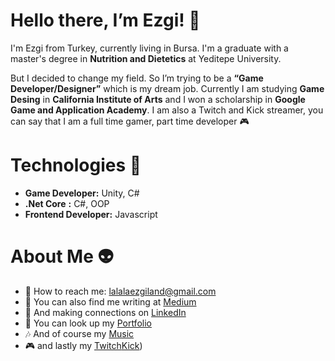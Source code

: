 # Hello there, I’m Ezgi! 🤗




I'm Ezgi from Turkey, currently living in Bursa. I'm a graduate with a master's degree in **Nutrition and Dietetics** at Yeditepe University. 

But I decided to change my field. So I’m trying to be a **“Game Developer/Designer”** which is my dream job. Currently I am studying **Game Desing** in **California Institute of Arts** and I  won a scholarship in **Google Game and Application Academy**. I am also a Twitch and Kick streamer, you can say that I am a full time gamer, part time developer 🎮

# Technologies 🚀




* **Game Developer:** Unity, C#
* **.Net Core** **:** C#, OOP
* **Frontend Developer:** Javascript

# About Me 👽

* 💌 How to reach me: [lalalaezgiland@gmail.com]()
* 📝 You can also find me writing at [Medium](https://lalalaezgiland.medium.com/)
* 🤝 And making connections on [LinkedIn](https://www.linkedin.com/in/ezgibalkanoglu/)
* 🎯 You can look up my [Portfolio]()
* 🎶 And of course my [Music](https://open.spotify.com/user/217d46qkna5qoa2vbri2a4dja?si=459719d7208541ba)
* 🎮 and lastly my [Twitch](https://www.twitch.tv/lalalaezgiland)[Kick](https://kick.com/ezgiland))




